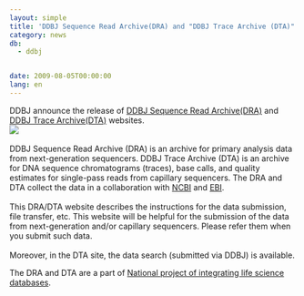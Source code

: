 ```yaml
---
layout: simple
title: 'DDBJ Sequence Read Archive(DRA) and "DDBJ Trace Archive (DTA)" websites open!'
category: news
db:
  - ddbj


date: 2009-08-05T00:00:00
lang: en
---
```


DDBJ announce the release of <a href="/dra/index-e.html" target="new">DDBJ Sequence Read Archive(DRA)</a> and <a href="/dta/dta_index-e.html" target="new">DDBJ Trace Archive(DTA)</a> websites.<br><img src="{{ site.baseurl }}/assets/images/news/dra09083002.jpg"><br><br>DDBJ Sequence Read Archive (DRA) is an archive for primary analysis data from next-generation sequencers. DDBJ Trace Archive (DTA) is an archive for DNA sequence chromatograms (traces), base calls, and quality estimates for single-pass reads from capillary sequencers. The DRA and DTA collect the data in a collaboration with <a href="http://www.ncbi.nlm.nih.gov/" target="new">NCBI</a> and <a href="http://www.ebi.ac.uk/" target="new">EBI</a>.<br><br>This DRA/DTA website describes the instructions for the data submission, file transfer, etc. This website will be helpful for the submission of the data from next-generation and/or capillary sequencers. Please refer them when you submit such data.<br><br>Moreover, in the DTA site, the data search (submitted via DDBJ) is available.

<p>The DRA and DTA are a part of <a href="http://dbcls.rois.ac.jp/en/" target="_new">National project of integrating life science databases</a>.</p>
